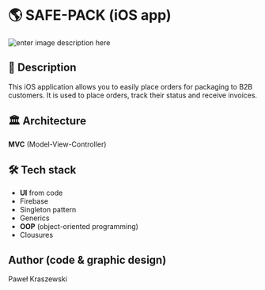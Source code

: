 ﻿# 🌎 SAFE-PACK (iOS app)

![enter image description here](https://lh3.googleusercontent.com/pw/AM-JKLU2rjmFc0FLUozkjj7Rw8C3InwimDLWvJY-Sgls277-Ot5kuBQQDfPAVxcC8RtRimJkuhmHm8f0zT4bmzRH605F_Z3MNzOoLAZXIHLg64KQGUSff-Oa4yeqUNW5bwdqVNBw57LG-Clddq6XqhAcNAQ=w2126-h1594-no?authuser=0)

## 📝 Description

This iOS application allows you to easily place orders for packaging to B2B customers. It is used to place orders, track their status and receive invoices.

## 🏛 Architecture

**MVC** (Model-View-Controller)

## 🛠 Tech stack

- **UI** from code
- Firebase
- Singleton pattern
- Generics
- **OOP** (object-oriented programming)
- Clousures

## Author (code & graphic design)

Paweł Kraszewski

